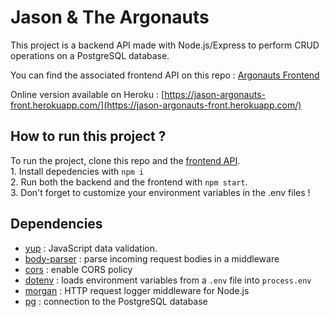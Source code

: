 # Jason & The Argonauts

This project is a backend API made with Node.js/Express to perform CRUD operations on a PostgreSQL database.

You can find the associated frontend API on this repo :  [Argonauts Frontend](https://github.com/kimlesieur/argonauts-frontend)

Online version available on Heroku : [https://jason-argonauts-front.herokuapp.com/](https://jason-argonauts-front.herokuapp.com/)

## How to run this project ? 

To run the project, clone this repo and the [frontend API](https://github.com/kimlesieur/argonauts-frontend).  
    1. Install depedencies with `npm i`  
    2. Run both the backend and the frontend with `npm start`.  
    3. Don't forget to customize your environment variables in the .env files !  

## Dependencies

- [yup](https://www.npmjs.com/package/yup) : JavaScript data validation.
- [body-parser](https://www.npmjs.com/package/body-parser) : parse incoming request bodies in a middleware
- [cors](https://www.npmjs.com/package/cors) : enable CORS policy
- [dotenv](https://www.npmjs.com/package/dotenv) :  loads environment variables from a `.env` file into `process.env`
- [morgan](https://www.npmjs.com/package/morgan) : HTTP request logger middleware for Node.js
- [pg](https://www.npmjs.com/package/pg) : connection to the PostgreSQL database